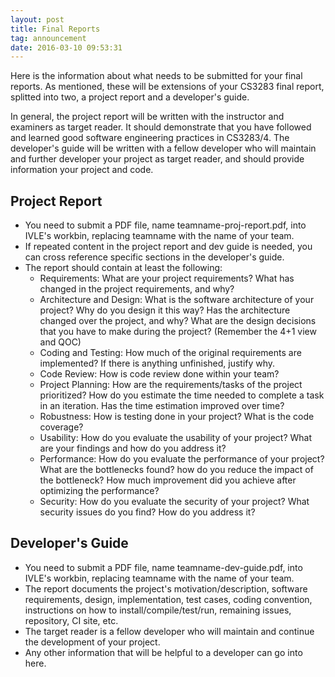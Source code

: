```yaml
---
layout: post
title: Final Reports
tag: announcement
date: 2016-03-10 09:53:31
---
```


Here is the information about what needs to be submitted for your final reports.  As mentioned, these will be extensions of your CS3283 final report, splitted into two, a project report and a developer's guide.  

In general, the project report will be written with the instructor and examiners as target reader.  It should demonstrate that you have followed and learned good software engineering practices in CS3283/4. The developer's guide will be written with a fellow developer who will maintain and further developer your project as target reader, and should provide information your project and code.  

## Project Report

- You need to submit a PDF file, name teamname-proj-report.pdf, into IVLE's workbin, replacing teamname with the name of your team.
- If repeated content in the project report and dev guide is needed, you can cross reference specific sections in the developer's guide.
- The report should contain at least the following:
    - Requirements: What are your project requirements? What has changed in the project requirements, and why?
    - Architecture and Design: What is the software architecture of your project? Why do you design it this way? Has the architecture changed over the project, and why? What are the design decisions that you have to make during the project? (Remember the 4+1 view and QOC)
	- Coding and Testing: How much of the original requirements are implemented? If there is anything unfinished, justify why. 
	- Code Review: How is code review done within your team?
	- Project Planning: How are the requirements/tasks of the project prioritized? How do you estimate the time needed to complete a task in an iteration. Has the time estimation improved over time?
	- Robustness: How is testing done in your project? What is the code coverage? 
	- Usability: How do you evaluate the usability of your project? What are your findings and how do you address it? 
	- Performance: How do you evaluate the performance of your project? What are the bottlenecks found?  how do you reduce the impact of the bottleneck?  How much improvement did you achieve after optimizing the performance?
	- Security: How do you evaluate the security of your project?  What security issues do you find?  How do you address it?

## Developer's Guide

- You need to submit a PDF file, name teamname-dev-guide.pdf, into IVLE's workbin, replacing teamname with the name of your team.
- The report documents the project's motivation/description, software requirements, design, implementation, test cases, coding convention, instructions on how to install/compile/test/run, remaining issues, repository, CI site, etc.
- The target reader is a fellow developer who will maintain and continue the development of your project.
- Any other information that will be helpful to a developer can go into here.

